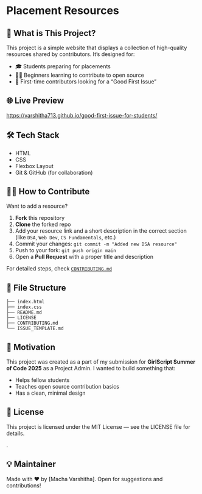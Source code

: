 # Placement Resources

## 📌 What is This Project?

This project is a simple website that displays a collection of high-quality resources shared by contributors. It’s designed for:

* 🎓 Students preparing for placements
* 👩‍💻 Beginners learning to contribute to open source
* 🌱 First-time contributors looking for a “Good First Issue”


## 🌐 Live Preview

https://varshitha713.github.io/good-first-issue-for-students/


## 🛠️ Tech Stack

* HTML
* CSS
* Flexbox Layout
* Git & GitHub (for collaboration)


## 🧑‍💻 How to Contribute

Want to add a resource?

1. **Fork** this repository
2. **Clone** the forked repo
3. Add your resource link and a short description in the correct section (like `DSA`, `Web Dev`, `CS Fundamentals`, etc.)
4. Commit your changes: `git commit -m "Added new DSA resource"`
5. Push to your fork: `git push origin main`
6. Open a **Pull Request** with a proper title and description

For detailed steps, check [`CONTRIBUTING.md`](./CONTRIBUTING.md)


## 🧭 File Structure

```
├── index.html
├── index.css
├── README.md
├── LICENSE
├── CONTRIBUTING.md
└── ISSUE_TEMPLATE.md
```


## 🫶 Motivation

This project was created as a part of my submission for **GirlScript Summer of Code 2025** as a Project Admin. I wanted to build something that:

* Helps fellow students
* Teaches open source contribution basics
* Has a clean, minimal design


## 📄 License

This project is licensed under the MIT License — see the LICENSE file for details.

.

## 💡 Maintainer

Made with ❤️ by [Macha Varshitha]. Open for suggestions and contributions!

